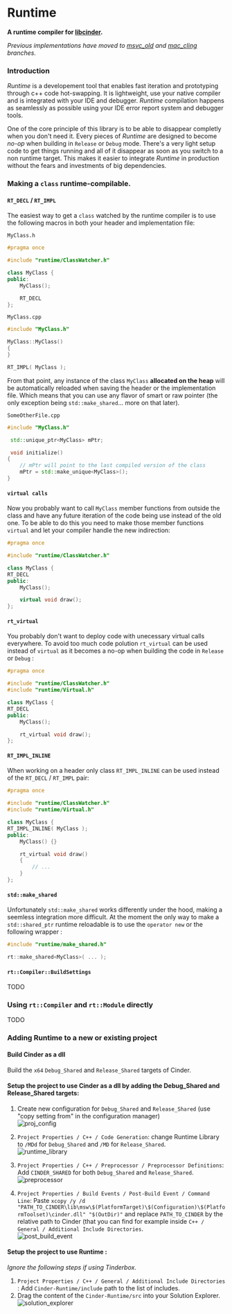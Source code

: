 # Runtime

**A runtime compiler for [libcinder](https://libcinder.org).**   

*Previous implementations have moved to [msvc_old](https://github.com/simongeilfus/Cinder-Runtime/tree/msvc_old) and [mac_cling](https://github.com/simongeilfus/Cinder-Runtime/tree/mac_cling) branches.*

### Introduction

*Runtime* is a developement tool that enables fast iteration and prototyping through c++ code hot-swapping. It is lightweight, use your native compiler and is integrated with your IDE and debugger. *Runtime* compilation happens as seamlessly as possible using your IDE error report system and debugger tools.  

One of the core principle of this library is to be able to disappear completly when you don't need it. Every pieces of *Runtime* are designed to become *no-op* when building in `Release` or `Debug` mode. There's a very light setup code to get things running and all of it disappear as soon as you switch to a non runtime target. This makes it easier to integrate *Runtime* in production without the fears and investments of big dependencies.   

### Making a `class` runtime-compilable.

#### `RT_DECL` / `RT_IMPL`
The easiest way to get a `class` watched by the runtime compiler is to use the following macros in both your header and implementation file:
  
`MyClass.h`  
```c++
#pragma once

#include "runtime/ClassWatcher.h"

class MyClass {
public:
	MyClass();

	RT_DECL
};
```
  
`MyClass.cpp`  
```c++
#include "MyClass.h"

MyClass::MyClass() 
{
}

RT_IMPL( MyClass );
```

From that point, any instance of the class `MyClass` **allocated on the heap** will be automatically reloaded when saving the header or the implementation file. Which means that you can use any flavor of smart or raw pointer (the only exception being `std::make_shared`... more on that later). 

  
`SomeOtherFile.cpp`  
```c++
#include "MyClass.h"

 std::unique_ptr<MyClass> mPtr;

 void initialize()
{
	// mPtr will point to the last compiled version of the class
	mPtr = std::make_unique<MyClass>();
}

```

#### `virtual calls`
Now you probably want to call `MyClass` member functions from outside the class and have any future iteration of the code being use instead of the old one. To be able to do this you need to make those member functions `virtual` and let your compiler handle the new indirection:  
  
```c++
#pragma once

#include "runtime/ClassWatcher.h"

class MyClass {
RT_DECL
public:
	MyClass();

	virtual void draw();
};
```
  
#### `rt_virtual`
You probably don't want to deploy code with unecessary virtual calls everywhere. To avoid too much code polution `rt_virtual` can be used instead of `virtual` as it becomes a no-op when building the code in `Release` or `Debug` :  
  
```c++
#pragma once

#include "runtime/ClassWatcher.h"
#include "runtime/Virtual.h"

class MyClass {
RT_DECL
public:
	MyClass();

	rt_virtual void draw();
};
```
  
#### `RT_IMPL_INLINE`
When working on a header only class `RT_IMPL_INLINE` can be used instead of the `RT_DECL` / `RT_IMPL` pair:  
  
```c++
#pragma once

#include "runtime/ClassWatcher.h"
#include "runtime/Virtual.h"

class MyClass {
RT_IMPL_INLINE( MyClass );
public:
	MyClass() {}

	rt_virtual void draw()
	{
		// ...
	}
};
```

#### `std::make_shared`

Unfortunately `std::make_shared` works differently under the hood, making a seemless integration more difficult. At the moment the only way to make a `std::shared_ptr` runtime reloadable is to use the `operator new` or the following wrapper :  
  
```c++
#include "runtime/make_shared.h"

rt::make_shared<MyClass>( ... );
```

#### `rt::Compiler::BuildSettings`

TODO   

### Using `rt::Compiler` and `rt::Module` directly

TODO  

### Adding Runtime to a new or existing project

#### Build Cinder as a dll
Build the `x64` `Debug_Shared` and `Release_Shared` targets of Cinder.

#### Setup the project to use Cinder as a dll by adding the Debug_Shared and Release_Shared targets:

1. Create new configuration for `Debug_Shared` and `Release_Shared` (use "copy setting from" in the configuration manager)  
![proj_config](docs/project_configuration.gif)

2. `Project Properties / C++ / Code Generation`: change Runtime Library to `/MDd` for `Debug_Shared` and `/MD` for `Release_Shared`.  
![runtime_library](docs/runtime_library.jpg)

3. `Project Properties / C++ / Preprocessor / Preprocessor Definitions`: Add `CINDER_SHARED` for both `Debug_Shared` and `Release_Shared`.  
![preprocessor](docs/preprocessor.jpg)

4. `Project Properties / Build Events / Post-Build Event / Command Line`: Paste `xcopy /y /d "PATH_TO_CINDER\lib\msw\$(PlatformTarget)\$(Configuration)\$(PlatformToolset)\cinder.dll" "$(OutDir)"` and replace `PATH_TO_CINDER` by the relative path to Cinder (that you can find for example inside `C++ / General / Additional Include Directories`.  
![post_build_event](docs/post_build_event.jpg)

#### Setup the project to use Runtime :

*Ignore the following steps if using Tinderbox.*   

1. `Project Properties / C++ / General / Additional Include Directories` : Add `Cinder-Runtime/include` path to the list of includes.  
2. Drag the content of the `Cinder-Runtime/src` into your Solution Explorer.  
![solution_explorer](docs/solution_explorer.jpg)